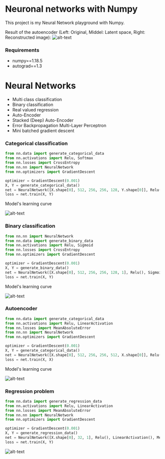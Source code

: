 # Neuronal networks with Numpy 

This project is my Neural Network playground with Numpy.

Result of the autoencoder (Left: Original, Middel: Latent space, Right: Reconstructed image):
![alt-text](images/autoencoder-result.png)

### Requirements
- numpy==1.18.5
- autograd==1.3

# Neural Networks
- Multi class classification
- Binary classification
- Real valued regression
- Auto-Encoder
- Stacked (Deep) Auto-Encoder
- Error Backpropagation Multi-Layer Perceptron
- Mini batched gradient descent

### Categorical classification

```python
from nn.data import generate_categorical_data
from nn.activations import Relu, Softmax
from nn.losses import CrossEntropy
from nn.nn import NeuralNetwork
from nn.optimizers import GradientDescent

optimizer = GradientDescent(0.001)
X, Y = generate_categorical_data()
net = NeuralNetwork([X.shape[0], 512, 256, 256, 128, Y.shape[0]], Relu(), Softmax(), CrossEntropy(), optimizer)
loss = net.train(X, Y)
```

Model's learning curve

![alt-text](images/categorical.png)
### Binary classification

```python
from nn.nn import NeuralNetwork
from nn.data import generate_binary_data
from nn.activations import Relu, Sigmoid
from nn.losses import CrossEntropy
from nn.optimizers import GradientDescent

optimizer = GradientDescent(0.001)
X, Y = generate_binary_data()
net = NeuralNetwork([X.shape[0], 512, 256, 256, 128, 1], Relu(), Sigmoid(), CrossEntropy(), optimizer)
loss = net.train(X, Y)
```

Model's learning curve

![alt-text](images/binary.png)
### Autoencoder

```python
from nn.data import generate_categorical_data
from nn.activations import Relu, LinearActivation
from nn.losses import MeanAbsoluteError
from nn.nn import NeuralNetwork
from nn.optimizers import GradientDescent

optimizer = GradientDescent(0.001)
X, Y = generate_categorical_data()
net = NeuralNetwork([X.shape[0], 512, 256, 256, 512, X.shape[0]], Relu(), LinearActivation(), MeanAbsoluteError(), optimizer)
loss = net.train(X, X)
```

Model's learning curve

![alt-text](images/autoencoder.png)
### Regression problem

```python
from nn.data import generate_regression_data
from nn.activations import Relu, LinearActivation
from nn.losses import MeanAbsoluteError
from nn.nn import NeuralNetwork
from nn.optimizers import GradientDescent

optimizer = GradientDescent(0.001)
X, Y = generate_regression_data()
net = NeuralNetwork([X.shape[0], 32, 1], Relu(), LinearActivation(), MeanAbsoluteError(), optimizer)
loss = net.train(X, Y)
```
![alt-text](images/regression.png)